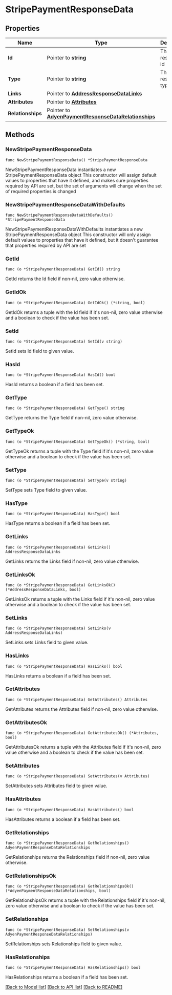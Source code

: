 # StripePaymentResponseData

## Properties

Name | Type | Description | Notes
------------ | ------------- | ------------- | -------------
**Id** | Pointer to **string** | The resource&#39;s id | [optional] 
**Type** | Pointer to **string** | The resource&#39;s type | [optional] 
**Links** | Pointer to [**AddressResponseDataLinks**](AddressResponseDataLinks.md) |  | [optional] 
**Attributes** | Pointer to [**Attributes**](Attributes.md) |  | [optional] 
**Relationships** | Pointer to [**AdyenPaymentResponseDataRelationships**](AdyenPaymentResponseDataRelationships.md) |  | [optional] 

## Methods

### NewStripePaymentResponseData

`func NewStripePaymentResponseData() *StripePaymentResponseData`

NewStripePaymentResponseData instantiates a new StripePaymentResponseData object
This constructor will assign default values to properties that have it defined,
and makes sure properties required by API are set, but the set of arguments
will change when the set of required properties is changed

### NewStripePaymentResponseDataWithDefaults

`func NewStripePaymentResponseDataWithDefaults() *StripePaymentResponseData`

NewStripePaymentResponseDataWithDefaults instantiates a new StripePaymentResponseData object
This constructor will only assign default values to properties that have it defined,
but it doesn't guarantee that properties required by API are set

### GetId

`func (o *StripePaymentResponseData) GetId() string`

GetId returns the Id field if non-nil, zero value otherwise.

### GetIdOk

`func (o *StripePaymentResponseData) GetIdOk() (*string, bool)`

GetIdOk returns a tuple with the Id field if it's non-nil, zero value otherwise
and a boolean to check if the value has been set.

### SetId

`func (o *StripePaymentResponseData) SetId(v string)`

SetId sets Id field to given value.

### HasId

`func (o *StripePaymentResponseData) HasId() bool`

HasId returns a boolean if a field has been set.

### GetType

`func (o *StripePaymentResponseData) GetType() string`

GetType returns the Type field if non-nil, zero value otherwise.

### GetTypeOk

`func (o *StripePaymentResponseData) GetTypeOk() (*string, bool)`

GetTypeOk returns a tuple with the Type field if it's non-nil, zero value otherwise
and a boolean to check if the value has been set.

### SetType

`func (o *StripePaymentResponseData) SetType(v string)`

SetType sets Type field to given value.

### HasType

`func (o *StripePaymentResponseData) HasType() bool`

HasType returns a boolean if a field has been set.

### GetLinks

`func (o *StripePaymentResponseData) GetLinks() AddressResponseDataLinks`

GetLinks returns the Links field if non-nil, zero value otherwise.

### GetLinksOk

`func (o *StripePaymentResponseData) GetLinksOk() (*AddressResponseDataLinks, bool)`

GetLinksOk returns a tuple with the Links field if it's non-nil, zero value otherwise
and a boolean to check if the value has been set.

### SetLinks

`func (o *StripePaymentResponseData) SetLinks(v AddressResponseDataLinks)`

SetLinks sets Links field to given value.

### HasLinks

`func (o *StripePaymentResponseData) HasLinks() bool`

HasLinks returns a boolean if a field has been set.

### GetAttributes

`func (o *StripePaymentResponseData) GetAttributes() Attributes`

GetAttributes returns the Attributes field if non-nil, zero value otherwise.

### GetAttributesOk

`func (o *StripePaymentResponseData) GetAttributesOk() (*Attributes, bool)`

GetAttributesOk returns a tuple with the Attributes field if it's non-nil, zero value otherwise
and a boolean to check if the value has been set.

### SetAttributes

`func (o *StripePaymentResponseData) SetAttributes(v Attributes)`

SetAttributes sets Attributes field to given value.

### HasAttributes

`func (o *StripePaymentResponseData) HasAttributes() bool`

HasAttributes returns a boolean if a field has been set.

### GetRelationships

`func (o *StripePaymentResponseData) GetRelationships() AdyenPaymentResponseDataRelationships`

GetRelationships returns the Relationships field if non-nil, zero value otherwise.

### GetRelationshipsOk

`func (o *StripePaymentResponseData) GetRelationshipsOk() (*AdyenPaymentResponseDataRelationships, bool)`

GetRelationshipsOk returns a tuple with the Relationships field if it's non-nil, zero value otherwise
and a boolean to check if the value has been set.

### SetRelationships

`func (o *StripePaymentResponseData) SetRelationships(v AdyenPaymentResponseDataRelationships)`

SetRelationships sets Relationships field to given value.

### HasRelationships

`func (o *StripePaymentResponseData) HasRelationships() bool`

HasRelationships returns a boolean if a field has been set.


[[Back to Model list]](../README.md#documentation-for-models) [[Back to API list]](../README.md#documentation-for-api-endpoints) [[Back to README]](../README.md)


